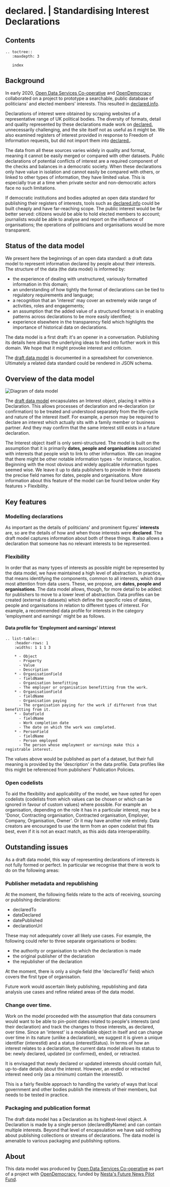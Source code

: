 declared. | Standardising Interest Declarations
===============================================

## Contents

```eval_rst
.. toctree::
   :maxdepth: 3

   index

```

## Background

In early 2020, [Open Data Services Co-operative](https://opendataservices.coop) and [OpenDemocracy](https://www.opendemocracy.net/en) collaborated on a project to prototype a searchable, public database of politicians' and elected members' interests. This resulted in [declared.info](http://declared.info/).

Declarations of interest were obtained by scraping websites of a representative range of UK political bodies. The diversity of formats, detail and quality represented by these declarations made work on [declared.](http://declared.info/) unnecessarily challenging, and the site itself not as useful as it might be. We also examined registers of interest provided in response to Freedom of Information requests, but did not import them into [declared.](http://declared.info/).

The data from all these sources varies widely in quality and format, meaning it cannot be easily merged or compared with other datasets. Public declarations of potential conflicts of interest are a required component of the checks and balances in a democratic society. When these declarations only have value in isolation and cannot easily be compared with others, or linked to other types of information, they have limited value. This is especially true at a time when private sector and non-democratic actors face no such limitations.

If democratic institutions and bodies adopted an open data standard for publishing their registers of interests, tools such as [declared.info](http://declared.info/) could be built cheaply and have far-reaching scope. The public interest would be far better served: citizens would be able to hold elected members to account; journalists would be able to analyse and report on the influence of organisations; the operations of politicians and organisations would be more transparent.

## Status of the data model

We present here the beginnings of an open data standard: a draft data model to represent information declared by people about their interests. The structure of the data (the data model) is informed by:

* the experience of dealing with unstructured, variously formatted information in this domain;
* an understanding of how tightly the format of declarations can be tied to regulatory requirements and language;
* a recognition that an 'interest' may cover an extremely wide range of activities, roles and engagements;
* an assumption that the added value of a structured format is in enabling patterns across declarations to be more easily identified;
* experience elsewhere in the transparency field which highlights the importance of historical data on declarations.

The data model is a first draft: it's an opener in a conversation. Publishing its details here allows the underlying ideas to feed into further work in this domain. We hope that it might provoke interest and criticism.

The [draft data model](https://docs.google.com/spreadsheets/d/1QCVkxi1B-i3xx1lVJXe1ihhQSrgtOEeAxj8CHoFgTVA) is documented in a spreadsheet for convenience. Ultimately a related data standard could be rendered in JSON schema.

## Overview of the data model

![Diagram of data model](_assets/UML-interests-data-model.png)

The [draft data model](https://docs.google.com/spreadsheets/d/1QCVkxi1B-i3xx1lVJXe1ihhQSrgtOEeAxj8CHoFgTVA) encapsulates an Interest object, placing it within a Declaration. This allows processes of declaration and re-declaration (or confirmation) to be treated and understood separately from the life-cycle and nature of the interest itself. For example, a person may be required to declare an interest which actually sits with a family member or business partner. And they may confirm that the same interest still exists in a future declaration.

The Interest object itself is only semi-structured. The model is built on the assumption that it is primarily **dates, people and organisations** associated with interests that people wish to link to other information. We can imagine that there might be other notable information types - for instance, location. Beginning with the most obvious and widely applicable information types seemed wise. We leave it up to data publishers to provide in their datasets the precise field names for dates, people and organisations. More information about this feature of the model can be found below under Key features > Flexibility.

## Key features

### Modelling declarations
As important as the details of politicians' and prominent figures' **interests** are, so are the details of how and when those interests were **declared**. The draft model captures information about both of these things. It also allows a declaration that someone has no relevant interests to be represented.

### Flexibility
In order that as many types of interests as possible might be represented by the data model, we have maintained a high level of abstraction. In practice, that means identifying the components, common to all interests, which draw most attention from data users. These, we propose, are **dates, people and organisations**. The data model allows, though, for more detail to be added: for publishers to move to a lower level of abstraction. Data profiles can be created (external to datasets) which define the specific roles of dates, people and organisations in relation to different types of interest. For example, a recommended data profile for interests in the category 'employment and earnings' might be as follows.

#### Data profile for 'Employment and earnings' interest

```eval_rst
.. list-table::
    :header-rows: 1
    :widths: 1 1 1 3

    * - Object
      - Property
      - Value
      - Description
    * - OrganisationField
      - fieldName
      - Organisation benefitting
      - The employer or organisation benefitting from the work.
    * - OrganisationField
      - fieldName
      - Organisation paying
      - The organisation paying for the work if different from that benefitting from it.
    * - DateField
      - fieldName
      - Work completion date
      - The date on which the work was completed. 
    * - PersonField
      - fieldName
      - Person employed
      - The person whose employment or earnings make this a registrable interest. 
```

The values above would be published as part of a dataset, but their full meaning is provided by the 'description' in the data profile. Data profiles like this might be referenced from publishers' Publication Policies. 


### Open codelists
To aid the flexibility and applicability of the model, we have opted for open codelists (codelists from which values can be chosen or which can be ignored in favour of custom values) where possible. For example an organisation, depending on the role it has in a particular interest, may be a 'Donor, Contracting organisation, Contracted organisation, Employer, Company, Organisation, Owner'. Or it may have another role entirely. Data creators are encouraged to use the term from an open codelist that fits best, even if it is not an exact match, as this aids data interoperability.


## Outstanding issues
As a draft data model, this way of representing declarations of interests is not fully formed or perfect. In particular we recognise that there is work to do on the following areas:

### Publisher metadata and republishing
At the moment, the following fields relate to the acts of receiving, sourcing or publishing declarations:

- declaredTo
- dateDeclared
- datePublished
- declarationUrl

These may not adequately cover all likely use cases. For example, the following could refer to three separate organisations or bodies: 

- the authority or organisation to which the declaration is made
- the original publisher of the declaration
- the republisher of the declaration

At the moment, there is only a single field (the 'declaredTo' field) which covers the first type of organisation.

Future work would ascertain likely publishing, republishing and data analysis use cases and refine related areas of the data model.

### Change over time.
Work on the model proceeded with the assumption that data consumers would want to be able to pin-point dates related to people's interests (and their declaration) and track the changes to those interests, as declared, over time. Since an 'interest' is a modellable object in itself and can change over time in its nature (unlike a declaration), we suggest it is given a unique identifier (interestId) and a status (interestStatus). In terms of how an interest relates to a declaration, the current data model allows its status to be: newly declared, updated (or confirmed), ended, or retracted.

It is envisaged that newly declared or updated interests should contain full, up-to-date details about the interest. However, an ended or retracted interest need only (as a minimum) contain the interestID.

This is a fairly flexible approach to handling the variety of ways that local government and other bodies publish the interests of their members, but needs to be tested in practice.


### Packaging and publication format
The draft data model has a Declaration as its highest-level object. A Declaration is made by a single person (declaredByName) and can contain multiple interests. Beyond that level of encapsulation we have said nothing about publishing collections or streams of declarations. The data model is amenable to various packaging and publishing options.

## About

This data model was produced by [Open Data Services Co-operative](https://opendataservices.coop/) as part of a project with [OpenDemocracy](https://www.opendemocracy.net/en/), funded by [Nesta's Future News Pilot Fund](https://www.nesta.org.uk/project/future-news-fund/).
